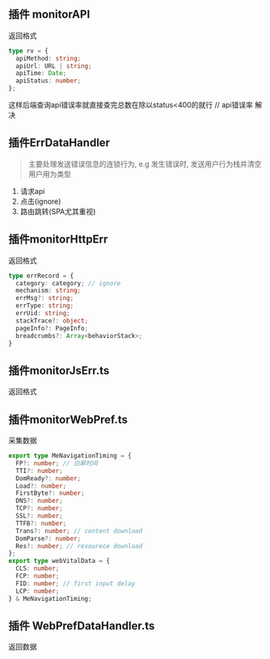 ## 插件 monitorAPI
返回格式

```ts
type rv = {
  apiMethod: string;
  apiUrl: URL | string;
  apiTime: Date;
  apiStatus: number;
};
```
这样后端查询api错误率就直接查完总数在除以status<400的就行 // api错误率 解决

## 插件ErrDataHandler 
> 主要处理发送错误信息的连锁行为, e.g 发生错误时, 发送用户行为栈并清空
用户用为类型
1. 请求api
2. 点击(ignore)
3. 路由跳转(SPA尤其重视)


## 插件monitorHttpErr
返回格式
```ts
type errRecord = {
  category: category; // ignore
  mechanism: string;
  errMsg?: string;
  errType: string;
  errUid: string;
  stackTrace?: object;
  pageInfo?: PageInfo;
  breadcrumbs?: Array<behaviorStack>;
}
```
## 插件monitorJsErr.ts
返回格式

## 插件monitorWebPref.ts
采集数据
```ts
export type MeNavigationTiming = {
  FP?: number; // 白屏时间
  TTI?: number; 
  DomReady?: number;
  Load?: number;
  FirstByte?: number;
  DNS?: number;
  TCP?: number;
  SSL?: number;
  TTFB?: number;
  Trans?: number; // content download
  DomParse?: number;
  Res?: number; // resourece download
};
export type webVitalData = {
  CLS: number;
  FCP: number;
  FID: number; // first input delay
  LCP: number;
} & MeNavigationTiming;
```
## 插件 WebPrefDataHandler.ts
返回数据
```ts

```
